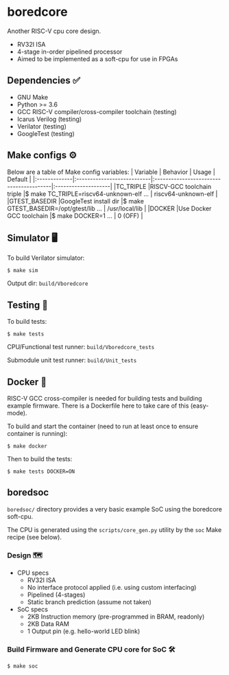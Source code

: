 # boredcore

Another RISC-V cpu core design.
- RV32I ISA
- 4-stage in-order pipelined processor
- Aimed to be implemented as a soft-cpu for use in FPGAs

## Dependencies ✅
- GNU Make
- Python >= 3.6
- GCC RISC-V compiler/cross-compiler toolchain (testing)
- Icarus Verilog (testing)
- Verilator (testing)
- GoogleTest (testing)

## Make configs ⚙
Below are a table of Make config variables:
| Variable     | Behavior                   | Usage                                   | Default             |
|:-------------|:---------------------------|:----------------------------------------|:--------------------|
|TC_TRIPLE     |RISCV-GCC toolchain triple  |$ make TC_TRIPLE=riscv64-unknown-elf ... | riscv64-unknown-elf |
|GTEST_BASEDIR |GoogleTest install dir      |$ make GTEST_BASEDIR=/opt/gtest/lib ...  | /usr/local/lib      |
|DOCKER        |Use Docker GCC toolchain    |$ make DOCKER=1 ...                      | 0 (OFF)             |

## Simulator 🖥
To build Verilator simulator:

    $ make sim

Output dir: `build/Vboredcore`

## Testing 🧪
To build tests:

    $ make tests

CPU/Functional test runner: `build/Vboredcore_tests`

Submodule unit test runner: `build/Unit_tests`

## Docker 🐳
RISC-V GCC cross-compiler is needed for building tests and building example firmware. There is a Dockerfile
here to take care of this (easy-mode).

To build and start the container (need to run at least once to ensure container is running):

    $ make docker

Then to build the tests:

    $ make tests DOCKER=ON

## boredsoc
`boredsoc/` directory provides a very basic example SoC using the boredcore soft-cpu.

The CPU is generated using the `scripts/core_gen.py` utility by the `soc` Make recipe (see below).

### Design 🗺️
- CPU specs
    - RV32I ISA
    - No interface protocol applied (i.e. using custom interfacing)
    - Pipelined (4-stages)
    - Static branch prediction (assume not taken)
- SoC specs
    - 2KB Instruction memory (pre-programmed in BRAM, readonly)
    - 2KB Data RAM
    - 1 Output pin (e.g. hello-world LED blink)

### Build Firmware and Generate CPU core for SoC 🛠️
    $ make soc
